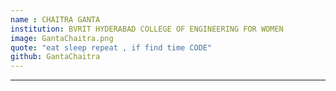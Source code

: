 ```yaml
---
name : CHAITRA GANTA
institution: BVRIT HYDERABAD COLLEGE OF ENGINEERING FOR WOMEN
image: GantaChaitra.png
quote: "eat sleep repeat , if find time CODE"
github: GantaChaitra
---
```

---
